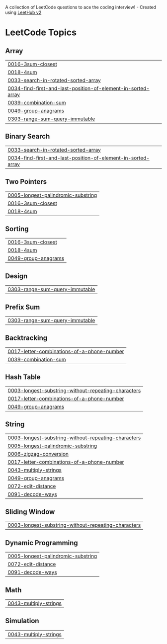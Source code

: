 A collection of LeetCode questions to ace the coding interview! - Created using [LeetHub v2](https://github.com/arunbhardwaj/LeetHub-2.0)
<!---LeetCode Topics Start-->
# LeetCode Topics
## Array
|  |
| ------- |
| [0016-3sum-closest](https://github.com/NihanthReddyKeesara/LeetCode/tree/master/0016-3sum-closest) |
| [0018-4sum](https://github.com/NihanthReddyKeesara/LeetCode/tree/master/0018-4sum) |
| [0033-search-in-rotated-sorted-array](https://github.com/NihanthReddyKeesara/LeetCode/tree/master/0033-search-in-rotated-sorted-array) |
| [0034-find-first-and-last-position-of-element-in-sorted-array](https://github.com/NihanthReddyKeesara/LeetCode/tree/master/0034-find-first-and-last-position-of-element-in-sorted-array) |
| [0039-combination-sum](https://github.com/NihanthReddyKeesara/LeetCode/tree/master/0039-combination-sum) |
| [0049-group-anagrams](https://github.com/NihanthReddyKeesara/LeetCode/tree/master/0049-group-anagrams) |
| [0303-range-sum-query-immutable](https://github.com/NihanthReddyKeesara/LeetCode/tree/master/0303-range-sum-query-immutable) |
## Binary Search
|  |
| ------- |
| [0033-search-in-rotated-sorted-array](https://github.com/NihanthReddyKeesara/LeetCode/tree/master/0033-search-in-rotated-sorted-array) |
| [0034-find-first-and-last-position-of-element-in-sorted-array](https://github.com/NihanthReddyKeesara/LeetCode/tree/master/0034-find-first-and-last-position-of-element-in-sorted-array) |
## Two Pointers
|  |
| ------- |
| [0005-longest-palindromic-substring](https://github.com/NihanthReddyKeesara/LeetCode/tree/master/0005-longest-palindromic-substring) |
| [0016-3sum-closest](https://github.com/NihanthReddyKeesara/LeetCode/tree/master/0016-3sum-closest) |
| [0018-4sum](https://github.com/NihanthReddyKeesara/LeetCode/tree/master/0018-4sum) |
## Sorting
|  |
| ------- |
| [0016-3sum-closest](https://github.com/NihanthReddyKeesara/LeetCode/tree/master/0016-3sum-closest) |
| [0018-4sum](https://github.com/NihanthReddyKeesara/LeetCode/tree/master/0018-4sum) |
| [0049-group-anagrams](https://github.com/NihanthReddyKeesara/LeetCode/tree/master/0049-group-anagrams) |
## Design
|  |
| ------- |
| [0303-range-sum-query-immutable](https://github.com/NihanthReddyKeesara/LeetCode/tree/master/0303-range-sum-query-immutable) |
## Prefix Sum
|  |
| ------- |
| [0303-range-sum-query-immutable](https://github.com/NihanthReddyKeesara/LeetCode/tree/master/0303-range-sum-query-immutable) |
## Backtracking
|  |
| ------- |
| [0017-letter-combinations-of-a-phone-number](https://github.com/NihanthReddyKeesara/LeetCode/tree/master/0017-letter-combinations-of-a-phone-number) |
| [0039-combination-sum](https://github.com/NihanthReddyKeesara/LeetCode/tree/master/0039-combination-sum) |
## Hash Table
|  |
| ------- |
| [0003-longest-substring-without-repeating-characters](https://github.com/NihanthReddyKeesara/LeetCode/tree/master/0003-longest-substring-without-repeating-characters) |
| [0017-letter-combinations-of-a-phone-number](https://github.com/NihanthReddyKeesara/LeetCode/tree/master/0017-letter-combinations-of-a-phone-number) |
| [0049-group-anagrams](https://github.com/NihanthReddyKeesara/LeetCode/tree/master/0049-group-anagrams) |
## String
|  |
| ------- |
| [0003-longest-substring-without-repeating-characters](https://github.com/NihanthReddyKeesara/LeetCode/tree/master/0003-longest-substring-without-repeating-characters) |
| [0005-longest-palindromic-substring](https://github.com/NihanthReddyKeesara/LeetCode/tree/master/0005-longest-palindromic-substring) |
| [0006-zigzag-conversion](https://github.com/NihanthReddyKeesara/LeetCode/tree/master/0006-zigzag-conversion) |
| [0017-letter-combinations-of-a-phone-number](https://github.com/NihanthReddyKeesara/LeetCode/tree/master/0017-letter-combinations-of-a-phone-number) |
| [0043-multiply-strings](https://github.com/NihanthReddyKeesara/LeetCode/tree/master/0043-multiply-strings) |
| [0049-group-anagrams](https://github.com/NihanthReddyKeesara/LeetCode/tree/master/0049-group-anagrams) |
| [0072-edit-distance](https://github.com/NihanthReddyKeesara/LeetCode/tree/master/0072-edit-distance) |
| [0091-decode-ways](https://github.com/NihanthReddyKeesara/LeetCode/tree/master/0091-decode-ways) |
## Sliding Window
|  |
| ------- |
| [0003-longest-substring-without-repeating-characters](https://github.com/NihanthReddyKeesara/LeetCode/tree/master/0003-longest-substring-without-repeating-characters) |
## Dynamic Programming
|  |
| ------- |
| [0005-longest-palindromic-substring](https://github.com/NihanthReddyKeesara/LeetCode/tree/master/0005-longest-palindromic-substring) |
| [0072-edit-distance](https://github.com/NihanthReddyKeesara/LeetCode/tree/master/0072-edit-distance) |
| [0091-decode-ways](https://github.com/NihanthReddyKeesara/LeetCode/tree/master/0091-decode-ways) |
## Math
|  |
| ------- |
| [0043-multiply-strings](https://github.com/NihanthReddyKeesara/LeetCode/tree/master/0043-multiply-strings) |
## Simulation
|  |
| ------- |
| [0043-multiply-strings](https://github.com/NihanthReddyKeesara/LeetCode/tree/master/0043-multiply-strings) |
<!---LeetCode Topics End-->